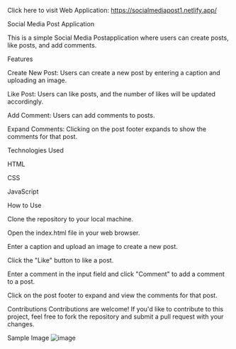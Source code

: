 Click here to visit Web Application: https://socialmediapost1.netlify.app/


Social Media Post Application

This is a simple Social Media Postapplication where users can create posts, like posts, and add comments.


Features

Create New Post: Users can create a new post by entering a caption and uploading an image.

Like Post: Users can like posts, and the number of likes will be updated accordingly.

Add Comment: Users can add comments to posts.

Expand Comments: Clicking on the post footer expands to show the comments for that post.

Technologies Used

HTML

CSS

JavaScript

How to Use

Clone the repository to your local machine.

Open the index.html file in your web browser.

Enter a caption and upload an image to create a new post.

Click the "Like" button to like a post.

Enter a comment in the input field and click "Comment" to add a comment to a post.

Click on the post footer to expand and view the comments for that post.


Contributions
Contributions are welcome! If you'd like to contribute to this project, feel free to fork the repository and submit a pull request with your changes.

Sample Image
![image](https://github.com/Ayushjaiswal2000/Social_Media_Post/assets/86403516/84c4db32-a0a4-4113-8aeb-2a6b4b80c6dd)
